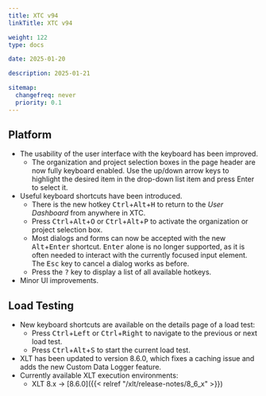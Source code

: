 ```yaml
---
title: XTC v94
linkTitle: XTC v94

weight: 122
type: docs

date: 2025-01-20

description: 2025-01-21

sitemap:
  changefreq: never
  priority: 0.1
---
```


## Platform

* The usability of the user interface with the keyboard has been improved.
    * The organization and project selection boxes in the page header are now fully keyboard enabled. Use the up/down arrow keys to highlight the desired item in the drop-down list item and press Enter to select it.
* Useful keyboard shortcuts have been introduced.
    * There is the new hotkey <kbd>Ctrl</kbd>+<kbd>Alt</kbd>+<kbd>H</kbd> to return to the *User Dashboard* from anywhere in XTC.
    * Press <kbd>Ctrl</kbd>+<kbd>Alt</kbd>+<kbd>O</kbd> or <kbd>Ctrl</kbd>+<kbd>Alt</kbd>+<kbd>P</kbd> to activate the organization or project selection box.
    * Most dialogs and forms can now be accepted with the new <kbd>Alt</kbd>+<kbd>Enter</kbd> shortcut. <kbd>Enter</kbd> alone is no longer supported, as it is often needed to interact with the currently focused input element. The <kbd>Esc</kbd> key to cancel a dialog works as before.
    * Press the <kbd>?</kbd> key to display a list of all available hotkeys.
* Minor UI improvements.


## Load Testing

* New keyboard shortcuts are available on the details page of a load test:
    * Press <kbd>Ctrl</kbd>+<kbd>Left</kbd> or <kbd>Ctrl</kbd>+<kbd>Right</kbd> to navigate to the previous or next load test.
    * Press <kbd>Ctrl</kbd>+<kbd>Alt</kbd>+<kbd>S</kbd> to start the current load test.
* XLT has been updated to version 8.6.0, which fixes a caching issue and adds the new Custom Data Logger feature.
* Currently available XLT execution environments:
    * XLT 8.x → [8.6.0]({{< relref "/xlt/release-notes/8_6_x" >}})

